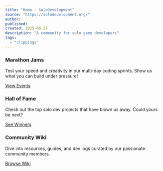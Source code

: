 ```yaml
---
title: "Home - SoloDevelopment"
source: "https://solodevelopment.org/"
author:
published:
created: 2025-06-27
description: "A community for solo game developers"
tags:
  - "clippings"
---
```

### Marathon Jams

Test your speed and creativity in our multi-day coding sprints. Show us what you can build under pressure!

[View Events](https://solodevelopment.org/events/)

### Hall of Fame

Check out the top solo dev projects that have blown us away. Could yours be next?

[See Winners](https://solodevelopment.org/hall-of-fame/)

### Community Wiki

Dive into resources, guides, and dev logs curated by our passionate community members.

[Browse Wiki](https://github.com/SoloDevelopmentCommunity/SoloDevelopment/wiki)